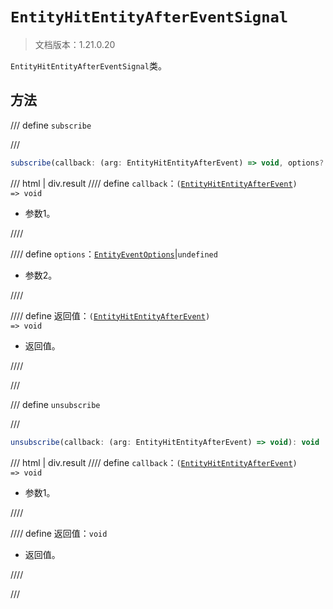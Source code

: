 # `EntityHitEntityAfterEventSignal`

> 文档版本：1.21.0.20

`EntityHitEntityAfterEventSignal`类。

## 方法

/// define
`subscribe`


///

```js
subscribe(callback: (arg: EntityHitEntityAfterEvent) => void, options?: EntityEventOptions): (arg: EntityHitEntityAfterEvent) => void
```

/// html | div.result
//// define
`callback`：<code>(<a href="../entityhitentityafterevent/">EntityHitEntityAfterEvent</a>) =&gt; void</code>

- 参数1。


////

//// define
`options`：[`EntityEventOptions`](../entityeventoptions.md)|`undefined`

- 参数2。


////

//// define
返回值：<code>(<a href="../entityhitentityafterevent/">EntityHitEntityAfterEvent</a>) =&gt; void</code>

- 返回值。


////

///


/// define
`unsubscribe`


///

```js
unsubscribe(callback: (arg: EntityHitEntityAfterEvent) => void): void
```

/// html | div.result
//// define
`callback`：<code>(<a href="../entityhitentityafterevent/">EntityHitEntityAfterEvent</a>) =&gt; void</code>

- 参数1。


////

//// define
返回值：`void`

- 返回值。


////

///

